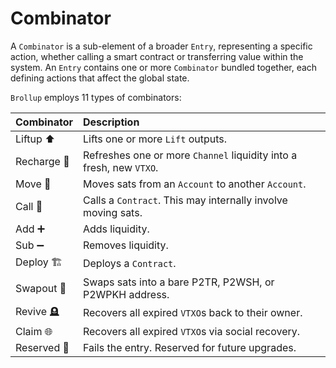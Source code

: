 # Combinator
A `Combinator` is a sub-element of a broader `Entry`, representing a specific action, whether calling a smart contract or transferring value within the system. An `Entry` contains one or more `Combinator` bundled together, each defining actions that affect the global state.

`Brollup` employs 11 types of combinators:

| Combinator       |  Description                                                          |
|:-----------------|:----------------------------------------------------------------------|
| Liftup ⬆️        | Lifts one or more `Lift` outputs.                                     |
| Recharge 🔋      | Refreshes one or more `Channel` liquidity into a fresh, new `VTXO`.   |
| Move 💸          | Moves sats from an `Account` to another `Account`.                    |
| Call 📡          | Calls a `Contract`. This may internally involve moving sats.          |
| Add ➕           | Adds liquidity.                                                       |
| Sub ➖           | Removes liquidity.                                                    |
| Deploy 🏗        | Deploys a `Contract`.                                                 |
| Swapout 🚪       | Swaps sats into a bare P2TR, P2WSH, or P2WPKH address.                |
| Revive 🪦        | Recovers all expired `VTXO`s back to their owner.                     |
| Claim 🌐         | Recovers all expired `VTXO`s via social recovery.                     |
| Reserved 📁      | Fails the entry. Reserved for future upgrades.                        |